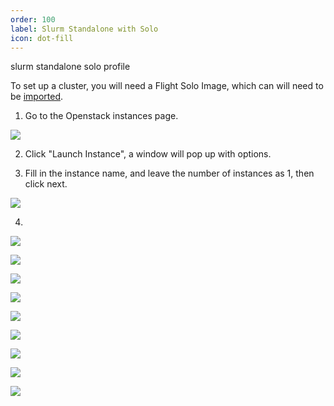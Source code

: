 ```yaml
---
order: 100
label: Slurm Standalone with Solo
icon: dot-fill
---
```


slurm standalone solo profile

To set up a cluster, you will need a Flight Solo Image, which can will need to be [imported](/cluster_build_methods/openstack/openstack_setup_solo/). 

1. Go to the Openstack instances page.

![](/images/openstack_instances.png)

2. Click "Launch Instance", a window will pop up with options.

3. Fill in the instance name, and leave the number of instances as 1, then click next.

![](/images/openstack_instance_details.png)

4.

![](/images/openstack_instance_source.png)

![](/images/openstack_instance_source_chosen.png)

![](/images/openstack_instance_flavours.png)

![](/images/openstack_instance_flavour_chosen.png)

![](/images/openstack_instance_network.png)

![](/images/openstack_instance_security.png)

![](/images/openstack_instance_keypair.png)

![](/images/openstack_instance_configuration.png)

![](/images/openstack_instance_ready.png)